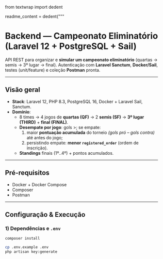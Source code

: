 from textwrap import dedent

readme_content = dedent("""
# Backend — Campeonato Eliminatório (Laravel 12 + PostgreSQL + Sail)

API REST para organizar e **simular um campeonato eliminatório** (quartas → semis → 3º lugar → final).
Autenticação com **Laravel Sanctum**, **Docker/Sail**, testes (unit/feature) e coleção **Postman** pronta.

---

## Visão geral
- **Stack**: Laravel 12, PHP 8.3, PostgreSQL 16, Docker + Laravel Sail, Sanctum.
- **Domínio**:
  - 8 times → 4 jogos de **quartas (QF)** → 2 **semis (SF)** → **3º lugar (THIRD)** + **final (FINAL)**.
  - **Desempate por jogo**: gols >; se empate:
    1) maior **pontuação acumulada** do torneio *(gols pró – gols contra)* até antes do jogo;
    2) persistindo empate: **menor `registered_order`** (ordem de inscrição).
  - **Standings** finais (1º..4º) + pontos acumulados.

---

## Pré-requisitos
- Docker + Docker Compose
- Composer
- Postman

---

## Configuração & Execução

### 1) Dependências e `.env`
```bash
composer install

cp .env.example .env
php artisan key:generate
